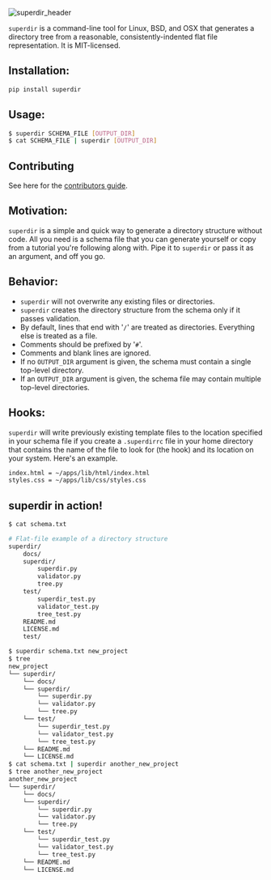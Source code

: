 ![superdir_header](https://github.com/foundling/superdir/blob/master/superdir_logo.png)

`superdir` is a command-line tool for Linux, BSD, and OSX that generates a directory tree from a reasonable, consistently-indented flat file representation.  It is MIT-licensed.

## Installation:

````bash
pip install superdir
````

## Usage:

````bash
$ superdir SCHEMA_FILE [OUTPUT_DIR]
$ cat SCHEMA_FILE | superdir [OUTPUT_DIR]
````

## Contributing

See here for the [contributors guide](https://github.com/foundling/superdir/blob/master/CONTRIBUTING.md). 


## Motivation:

`superdir` is a simple and quick way to generate a directory structure without code.  All you need is a schema file that you can generate yourself or copy from a tutorial you're following along with. Pipe it to `superdir` or pass it as an argument, and off you go.

## Behavior:

- `superdir` will not overwrite any existing files or directories.
- `superdir` creates the directory structure from the schema only if it passes validation.
- By default, lines that end with '`/`' are treated as directories. Everything else is treated as a file. 
- Comments should be prefixed by '`#`'.
- Comments and blank lines are ignored.
- If no `OUTPUT_DIR` argument is given, the schema must contain a single top-level directory.
- If an `OUTPUT_DIR` argument is given, the schema file may contain multiple top-level directories.

## Hooks:

`superdir` will write previously existing template files to the location specified in your schema file if you create a `.superdirrc` file in your home directory that contains the name of the file to look for (the hook) and its location on your system. Here's an example.

````bash
index.html = ~/apps/lib/html/index.html
styles.css = ~/apps/lib/css/styles.css
````

## superdir in action!

````bash
$ cat schema.txt

# Flat-file example of a directory structure
superdir/
    docs/
    superdir/
        superdir.py
        validator.py
        tree.py
    test/
        superdir_test.py
        validator_test.py
        tree_test.py
    README.md
    LICENSE.md
    test/

$ superdir schema.txt new_project 
$ tree
new_project
└── superdir/
    └── docs/
    └── superdir/
        └── superdir.py
        └── validator.py
        └── tree.py
    └── test/
        └── superdir_test.py
        └── validator_test.py
        └── tree_test.py
    └── README.md
    └── LICENSE.md
$ cat schema.txt | superdir another_new_project
$ tree another_new_project
another_new_project
└── superdir/
    └── docs/
    └── superdir/
        └── superdir.py
        └── validator.py
        └── tree.py
    └── test/
        └── superdir_test.py
        └── validator_test.py
        └── tree_test.py
    └── README.md
    └── LICENSE.md
````
